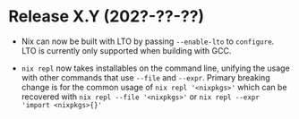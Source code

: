 # Release X.Y (202?-??-??)

* Nix can now be built with LTO by passing `--enable-lto` to `configure`.
  LTO is currently only supported when building with GCC.

* `nix repl` now takes installables on the command line, unifying the usage
  with other commands that use `--file` and `--expr`. Primary breaking change
  is for the common usage of `nix repl '<nixpkgs>'` which can be recovered with
  `nix repl --file '<nixpkgs>'` or `nix repl --expr 'import <nixpkgs>{}'`
